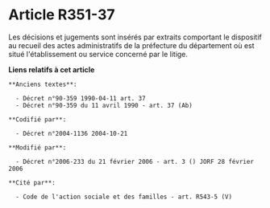 # Article R351-37

Les décisions et jugements sont insérés par extraits comportant le dispositif au recueil des actes administratifs de la
préfecture du département où est situé l'établissement ou service concerné par le litige.

**Liens relatifs à cet article**

	**Anciens textes**:

	  - Décret n°90-359 1990-04-11 art. 37
	  - Décret n°90-359 du 11 avril 1990 - art. 37 (Ab)

	**Codifié par**:

	  - Décret n°2004-1136 2004-10-21

	**Modifié par**:

	  - Décret n°2006-233 du 21 février 2006 - art. 3 () JORF 28 février 2006

	**Cité par**:

	  - Code de l'action sociale et des familles - art. R543-5 (V)
